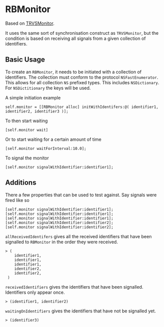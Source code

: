 # RBMonitor

Based on [TRVSMonitor](https://github.com/travisjeffery/TRVSMonitor).

It uses the same sort of synchronisation construct as `TRVSMonitor`,
but the condition is based on receiving all signals from a given collection of identifiers.

## Basic Usage

To create an `RBMonitor`, it needs to be initiated with a collection of identifiers.
The collection must conform to the protocol `NSFastEnumerator`.
This allows for all collection `NS` prefixed types. This includes `NSDictionary`.
For `NSDictitionary` the keys will be used.

A simple initiation example

    self.monitor = [[RBMonitor alloc] initWithIdentifers:@( identifier1, identifier2, identifier3 )];
    
To then start waiting

    [self.monitor wait]
    
Or to start waiting for a certain amount of time

    [self.monitor waitForInterval:10.0];
    
To signal the monitor

    [self.monitor signalWithIdentifier:identifier1];


## Additions

There a few properties that can be used to test against.
Say signals were fired like so

    [self.monitor signalWithIdentifier:identifier1];
    [self.monitor signalWithIdentifier:identifier1];
    [self.monitor signalWithIdentifier:identifier1];
    [self.monitor signalWithIdentifier:identifier2];
    [self.monitor signalWithIdentifier:identifier2];

   
`allReceivedIdentifers` gives all the received identifiers that have been signalled to `RBMonitor` in the order they were received.

    > (
        identifier1,
        identifier1,
        identifier1,
        identifier2,
        identifier2,
     )
`receivedIdentifiers` gives the identifiers that have been signalled.
Identifiers only appear once.
    
    > (identifier1, identifier2)
    
`waitingOnIdentifiers` gives the identifiers that have not be signalled yet.

    > (identifier3)